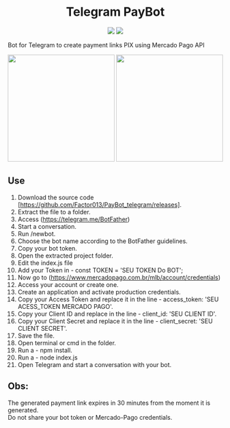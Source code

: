 <h1 align="center"> Telegram PayBot </h1>
<p align="center">
<img src="https://img.shields.io/badge/Node-v18.12.1-blue"/>
<img src="https://img.shields.io/badge/Status%3A-Concluded-green"/>
</p>

Bot for Telegram to create payment links PIX using Mercado Pago API<br>
<p align="center">
<img src="https://user-images.githubusercontent.com/28853497/224435214-8874205e-131a-4440-96b0-c6683a34dda3.jpeg" width="250"/>
<img src="https://user-images.githubusercontent.com/28853497/224433289-4d725986-d37c-49b3-9129-415868c48a7c.jpeg" width="250" />
  </p>
  
## Use

01. Download the source code [https://github.com/Factor013/PayBot_telegram/releases].
02. Extract the file to a folder.
03. Access (https://telegram.me/BotFather)
04. Start a conversation.
05. Run /newbot.
06. Choose the bot name according to the BotFather guidelines.
07. Copy your bot token.
08. Open the extracted project folder.
09. Edit the index.js file
10. Add your Token in - const TOKEN = 'SEU TOKEN Do BOT';
11. Now go to (https://www.mercadopago.com.br/mlb/account/credentials)
12. Access your account or create one.
13. Create an application and activate production credentials.
14. Copy your Access Token and replace it in the line - access_token: 'SEU ACESS_TOKEN MERCADO PAGO'.
15. Copy your Client ID and replace in the line - client_id: 'SEU CLIENT ID'.
16. Copy your Client Secret and replace it in the line - client_secret: 'SEU CLIENT SECRET'.
17. Save the file.
18. Open terminal or cmd in the folder.
19. Run a - npm install.
20. Run a - node index.js
21. Open Telegram and start a conversation with your bot.


## Obs:
The generated payment link expires in 30 minutes from the moment it is generated.<br>
Do not share your bot token or Mercado-Pago credentials.
